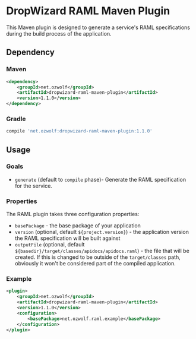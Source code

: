 # DropWizard RAML Maven Plugin

This Maven plugin is designed to generate a service's RAML specifications during the build process of the application.

## Dependency

### Maven

```xml
<dependency>
    <groupId>net.ozwolf</groupId>
    <artifactId>dropwizard-raml-maven-plugin</artifactId>
    <version>1.1.0</version>
</dependency>
```

### Gradle

```gradle
compile 'net.ozwolf:dropwizard-raml-maven-plugin:1.1.0'
``` 

## Usage

### Goals

+ `generate` (default to `compile` phase)- Generate the RAML specification for the service.

### Properties

The RAML plugin takes three configuration properties:

+ `basePackage` - the base package of your application
+ `version` (optional, default `${project.version}`) - the application version the RAML specification will be built against
+ `outputFile` (optional, default `${basedir}/target/classes/apidocs/apidocs.raml`) - the file that will be created.  If this is changed to be outside of the `target/classes` path, obviously it won't be considered part of the compiled application.

### Example

```xml
<plugin>
    <groupId>net.ozwolf</groupId>
    <artifactId>dropwizard-raml-maven-plugin</artifactId>
    <version>1.1.0</version>
    <configuration>
        <basePackage>net.ozwolf.raml.example</basePackage>
    </configuration>
</plugin>
```